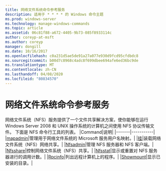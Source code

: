 ```yaml
---
title: 网络文件系统命令参考服务
description: 适用于 * * * * 的 Windows 命令主题
ms.prod: windows-server
ms.technology: manage-windows-commands
ms.topic: article
ms.assetid: 06c81f88-a672-4405-9b73-085f8933114c
author: coreyp-at-msft
ms.author: coreyp
manager: dongill
ms.date: 10/16/2017
ms.openlocfilehash: c0a231d5ae5de91a27a077e930d9fcd95cfdbdc8
ms.sourcegitcommit: b00d7c8968c4adc8f699dbee694afe6ed36bc9de
ms.translationtype: MT
ms.contentlocale: zh-CN
ms.lasthandoff: 04/08/2020
ms.locfileid: "80834570"
---
```

# <a name="services-for-network-file-system-command-reference"></a>网络文件系统命令参考服务
网络文件系统（NFS）服务提供了一个文件共享解决方案，使你能够在运行 Windows Server 2008 和 UNIX 操作系统的计算机之间使用 NFS 协议传输文件。
下面是 NFS 命令行工具的列表。
|Command|说明|
|-------|-----------|
|[mapadmin](mapadmin.md)|管理用于网络文件系统的 Microsoft 服务用户名映射。|
|[挂](mount.md)|装载网络文件系统（NFS）网络共享。|
|[Nfsadmin](nfsadmin.md)|管理 NFS 服务器和 NFS 客户端。|
|[Nfsshare](nfsshare.md)|控制网络文件系统（NFS）共享。|
|[Nfsstat](nfsstat.md)|显示或重置对 NFS 服务器进行的调用计数。|
|[Rpcinfo](rpcinfo.md)|列出远程计算机上的程序。|
|[Showmount](showmount.md)|显示已安装的目录。|
